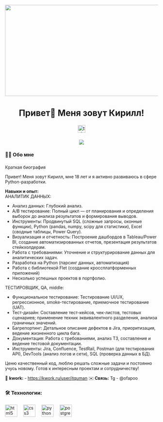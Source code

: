 <br clear="both">

<div align="center">
  <img height="300" width="600" src="https://user-images.githubusercontent.com/74038190/225813708-98b745f2-7d22-48cf-9150-083f1b00d6c9.gif"  />
</div>

###

<h1 align="center">Привет👋 Меня зовут Кирилл!</h1>

###

<div align="center">
  <a href="https://t.me/xividee" target="_blank">
    <img src="https://img.shields.io/static/v1?message=Telegram&logo=telegram&label=&color=2CA5E0&logoColor=white&labelColor=&style=for-the-badge" height="25" alt="telegram logo"  />
  </a>
</div>

###

<div align="center">
  <img src="https://visitor-badge.laobi.icu/badge?page_id=filimonovalexey.filimonovalexey&"  />
</div>

###

<h3 align="left">👩‍💻  Обо мне</h3>

###

<p align="left">Краткая биография 

Привет! Меня зовут Кирилл, мне 18 лет и я активно развиваюсь в сфере Python-разработки.  

**Навыки и опыт:**  
АНАЛИТИК ДАННЫХ:
- Анализ данных: Глубокий анализ.
- A/B тестирование: Полный цикл — от планирования и определения выборок до анализа результатов и формирования выводов.
- Инструменты: Продвинутый SQL (сложные запросы, оконные функции), Python (pandas, numpy, scipy для статистики), Excel (сводные таблицы, Power Query).
- Визуализация и отчетность: Построение дашбордов в Tableau/Power BI, создание автоматизированных отчетов, презентация результатов стейкхолдерам.
- Работа с требованиями: Уточнение и структурирование данных для аналитических задач.
- Разработка на Python (парсинг данных, автоматизация)  
- Работа с библиотекой Flet (создание кроссплатформенных приложений)  
- Несколько успешных проектов в портфолио.


ТЕСТИРОВЩИК, QA, middle:
- Функциональное тестирование: Тестирование UI/UX, регрессионное, smoke-тестирование, приемочное тестирование (UAT).
- Тест-дизайн: Составление тест-кейсов, чек-листов, тестовых сценариев; применение техник эквивалентного разделения, анализа граничных значений.
- Багрепортинг: Детальное описание дефектов в Jira, приоритизация, ведение жизненного цикла бага.
- Документация: Работа с требованиями, анализ ТЗ, составление и ведение тестовой документации.
- Инструменты: Jira, Confluence, TestRail, Postman (для тестирования API), DevTools (анализ логов и сети), SQL (проверка данных в БД).



  

Ценю качественный код, люблю решать сложные задачи и постоянно учусь новому. Готов к интересным проектам и сотрудничеству!  


🚩 **kwork:** - https://kwork.ru/user/itquman
✉️ **Связь:** Tg - @ofapoo</p>

###


###

<h3 align="left">🛠 Технологии:</h3>

###

<div align="left">
  <img src="https://cdn.jsdelivr.net/gh/devicons/devicon/icons/html5/html5-original.svg" height="40" alt="html5 logo"  />
  <img width="12" />
  <img src="https://cdn.jsdelivr.net/gh/devicons/devicon/icons/css3/css3-original.svg" height="40" alt="css3 logo"  />
  <img width="12" />
  <img src="https://skillicons.dev/icons?i=py" height="40" alt="python logo"  />
  <img width="12" />
  <img src="https://skillicons.dev/icons?i=postgres" height="40" alt="postgresql logo"  />
</div>

###


